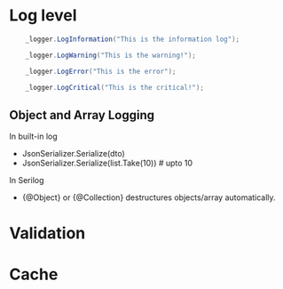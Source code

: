 
# Log level

```csharp
	_logger.LogInformation("This is the information log");

	_logger.LogWarning("This is the warning!");

	_logger.LogError("This is the error");

	_logger.LogCritical("This is the critical!");
```


## Object and Array Logging

In built-in log
 - JsonSerializer.Serialize(dto)
 - JsonSerializer.Serialize(list.Take(10)) # upto 10


In Serilog
- {@Object} or {@Collection} destructures objects/array automatically.



# Validation





# Cache

	